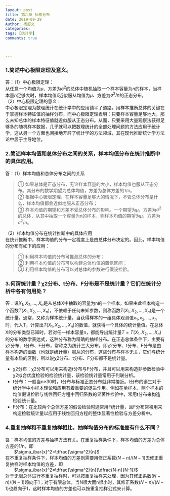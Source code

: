 ```yaml
---
layout: post
title: 第六章 抽样分布
date: 2019-09-29
Author: 杨舒文
categories: 
tags: [统计学]
comments: true



---
```


### 1.简述中心极限定理及意义。

答：（1）中心极限定理：  
从任意一个均值为$\mu$、方差为$\sigma^2$的总体中随机抽取一个样本容量为$n$的样本，当样本量$n$足够大时，样本均值$\bar x$近似服从均值为$\mu$、方差为$\sigma^2/n$的正态分布。  
（2）中心极限定理的意义：  
中心极限定理为数理统计在统计学中的应用铺平了道路。用样本推断总体的关键在于掌握样本特征值的抽样分布，而中心极限定理表明：只要样本容量足够地大，那么未知总体的样本特征值就近似服从正态分布。从而，只要采用大量观察法获得足够多的随机样本数据，几乎就可以把数理统计的全部处理问题的方法应用于统计学，这从另一个方面也间接地开辟了统计学的方法领域，其在现代推断统计学方法论中居于主导地位。

### 2.简述样本均值和总体分布之间的关系，样本均值分布在统计推断中的具体应用。

答：（1）样本均值和总体分布之间的关系  

> ① 如果总体是正态分布，无论样本容量的大小，样本均值也服从正态分布。其分布的数学期望为总体均值，方差为总体方差的1/n。  
> ② 根据中心极限定理，在样本容量足够大的情况下，不管总体分布是什么，样本均值都会近似地服从正态分布；  
> ③ 样本均值的期望和方差不受总体分布的影响。一个期望为$\mu$，方差为$\sigma^2$的总体，从其中抽取一个容量为n的样本，则样本均值的期望为$\mu$，方差为$\sigma^2/n$。  

（2）样本均值分布在统计推断中的具体应用  
在统计推断中，样本均值的分布一定程度上是由总体分布决定的。因此，样本均值的分布有如下的应用：  

> ① 利用样本均值的分布可推测总体的分布；  
> ② 利用样本均值的分布可以构建总体均值的置信区间；  
> ③ 利用样本均值的分布可以对总体的参数进行假设检验。  

### 3.何谓统计量？χ2分布、t分布、F分布是不是统计量？它们在统计分析中各有何用处？

答：设$X_1,X_2,...,X_n$是从总体X中抽取的容量为n的一个样本，如果由此样本构造一个函数$T(X_1,X_2,...,X_n)$，不依赖于任何未知参数，则称函数$T(X_1,X_2,...,X_n)$是一个统计量。通常，又称为样本统计量。当获得样本的一组具体观测值$x_1,x_2,...,x_n$时，代入T，计算出$T(X_1,X_2,...,X_n)$的数值，就获得一个具体的统计量值。在总体X的分布类型已知时，若对任一样本容量n，都能导出统计量$T=T(X_1,X_2,...,X_n)$的分布的数学表达式，这种分布称为精确的抽样分布。在正态总体条件下，主要有χ2分布、t分布、F分布，常称之为统计三大分布。即χ2分布、t分布、F分布是由样本构造的函数（也就是统计量）服从的分布，这些分布与样本无关，它们与统计量有本质的区别，所以说χ2分布、t分布、F分布都不是统计量。  

- χ2分布：χ2分布可以用来构造t分布与F分布，并且可以用来构造非参数检验中χ2拟合优度检验的检验统计量，该检验统计量常用于列联分析。  
- t分布：一般当n≥30时，t分布与标准正态分布就非常接近。t分布的诞生对于统计学中小样本理论和应用有着重要的促进作用。例如在单样本、两个样本的均值假设检验与线性回归方程中回归系数的显著性检验中，常用t分布来构造检验统计量。  
- F分布：在比较两个总体方差的假设检验时通常用F统计量，且F分布常被用来构造检验统计量以应用于线性回归方程的整体显著性检验与方差分析中。

### 4.重复抽样和不重复抽样相比，抽样均值分布的标准差有什么不同？

答：样本均值的方差与抽样方法有关。在重复抽样条件下，样本均值的方差为总体方差的1/n，即  
&ensp;&ensp;&ensp;&ensp;$\sigma_\bar{x}^2=\dfrac{\sigma^2}{n}$   
在不重复抽样条件下，样本均值的方差则需要用修正系数$(N-n)/(N-1)$去修正重复抽样时样本均值的方差，即   
&ensp;&ensp;&ensp;&ensp;$\sigma_\bar{x}^2=\dfrac{\sigma^2}{n}(\dfrac{N-n}{N-1})$   
对于无限总体进行不重复抽样时，可以按重复抽样来处理，因为其修正系数$(N-n)/(N-1)$趋向于1；对于有限总体，当N很大而n很小时，其修正系数$(N-n)/(N-1)$也趋向于1，这时样本均值的方差也可以按重复抽样公式来计算。



















